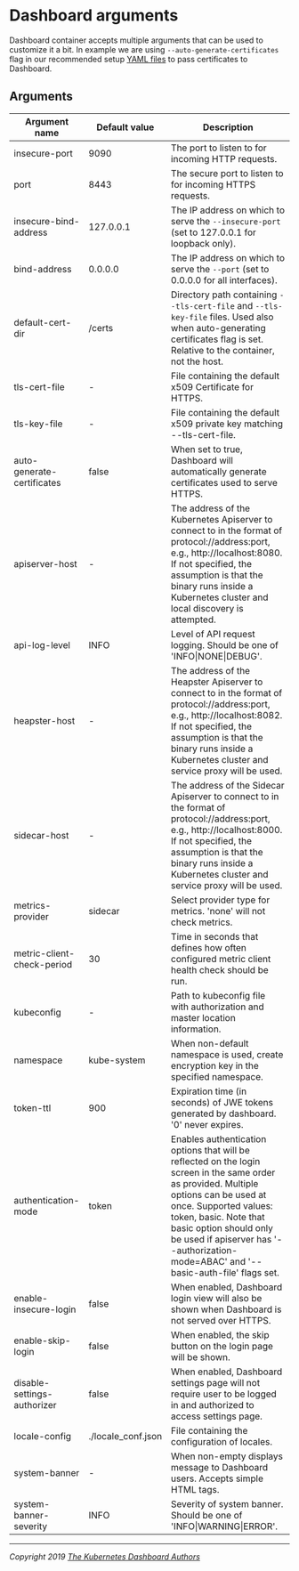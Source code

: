 # Dashboard arguments

Dashboard container accepts multiple arguments that can be used to customize it a bit. In example we are using `--auto-generate-certificates` flag in our recommended setup [YAML files](https://github.com/ogsyoo/dashboard/blob/master/aio/deploy/recommended.yaml) to pass certificates to Dashboard.

## Arguments

| Argument name | Default value | Description |
|---------------|---------------|-------------|
| insecure-port	| 9090          | The port to listen to for incoming HTTP requests. |
| port          | 8443          | The secure port to listen to for incoming HTTPS requests. |
| insecure-bind-address | 127.0.0.1 | The IP address on which to serve the `--insecure-port` (set to 127.0.0.1 for loopback only). |
| bind-address  | 0.0.0.0       | The IP address on which to serve the `--port` (set to 0.0.0.0 for all interfaces). |
| default-cert-dir | /certs     | Directory path containing `--tls-cert-file` and `--tls-key-file` files. Used also when auto-generating certificates flag is set. Relative to the container, not the host. |
| tls-cert-file | -             | File containing the default x509 Certificate for HTTPS. |
| tls-key-file  | -             | File containing the default x509 private key matching --tls-cert-file. |
| auto-generate-certificates | false | When set to true, Dashboard will automatically generate certificates used to serve HTTPS. |
| apiserver-host | -            | The address of the Kubernetes Apiserver to connect to in the format of protocol://address:port, e.g., http://localhost:8080. If not specified, the assumption is that the binary runs inside a Kubernetes cluster and local discovery is attempted. |
| api-log-level | INFO          | Level of API request logging. Should be one of 'INFO\|NONE\|DEBUG'. |
| heapster-host | -             | The address of the Heapster Apiserver to connect to in the format of protocol://address:port, e.g., http://localhost:8082. If not specified, the assumption is that the binary runs inside a Kubernetes cluster and service proxy will be used. |
| sidecar-host  | -             | The address of the Sidecar Apiserver to connect to in the format of protocol://address:port, e.g., http://localhost:8000. If not specified, the assumption is that the binary runs inside a Kubernetes cluster and service proxy will be used.
| metrics-provider | sidecar    | Select provider type for metrics. 'none' will not check metrics. |
| metric-client-check-period | 30 | Time in seconds that defines how often configured metric client health check should be run. |
| kubeconfig    | -             | Path to kubeconfig file with authorization and master location information. |
| namespace     | kube-system   | When non-default namespace is used, create encryption key in the specified namespace. |
| token-ttl     | 900           | Expiration time (in seconds) of JWE tokens generated by dashboard. '0' never expires.
| authentication-mode | token   | Enables authentication options that will be reflected on the login screen in the same order as provided. Multiple options can be used at once. Supported values: token, basic. Note that basic option should only be used if apiserver has '--authorization-mode=ABAC' and '--basic-auth-file' flags set. |
| enable-insecure-login | false | When enabled, Dashboard login view will also be shown when Dashboard is not served over HTTPS. |
| enable-skip-login | false | When enabled, the skip button on the login page will be shown. |
| disable-settings-authorizer | false | When enabled, Dashboard settings page will not require user to be logged in and authorized to access settings page. |
| locale-config | ./locale_conf.json |File containing the configuration of locales.
| system-banner | -             | When non-empty displays message to Dashboard users. Accepts simple HTML tags. |
| system-banner-severity | INFO | Severity of system banner. Should be one of 'INFO\|WARNING\|ERROR'. |

----
_Copyright 2019 [The Kubernetes Dashboard Authors](https://github.com/ogsyoo/dashboard/graphs/contributors)_
